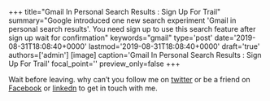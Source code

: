 +++
title="Gmail In Personal Search Results : Sign Up For Trail"
summary="Google introduced one new search experiment 'Gmail in personal search results'. You need sign up to use this search feature after sign up wait for confirmation"
keywords="gmail"
type='post'
date='2019-08-31T18:08:40+0000'
lastmod='2019-08-31T18:08:40+0000'
draft='true'
authors=['admin']
[image]
caption='Gmail In Personal Search Results : Sign Up For Trail'
focal_point=''
preview_only=false
+++










Wait before leaving.
why can’t you follow me on <a href="https://twitter.com/arungudelli" target="_blank" rel="noopener">twitter</a> or be a friend on <a href="https://www.facebook.com/gudelliArun" target="_blank" rel="noopener">Facebook</a> or  <a href="https://www.linkedin.com/in/arungudelli/" target="_blank" rel="noopener">linkedn</a> to get in touch with me.







